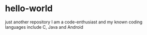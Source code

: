 # hello-world
just another repository
I am a code-enthusiast and my known coding languages include C, Java and Android
